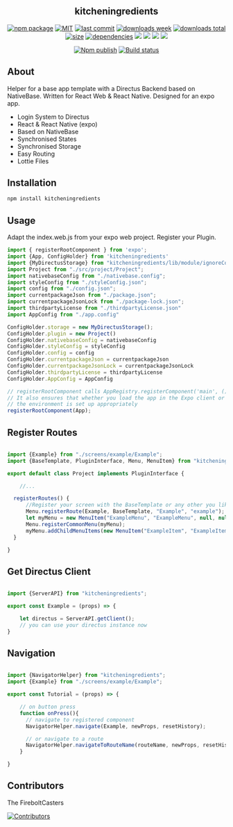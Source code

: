 <h2 align="center">
    kitcheningredients
</h2>

<p align="center">
  <a href="https://badge.fury.io/js/kitcheningredients.svg"><img src="https://badge.fury.io/js/kitcheningredients.svg" alt="npm package" /></a>
  <a href="https://img.shields.io/github/license/FireboltCasters/kitcheningredients"><img src="https://img.shields.io/github/license/FireboltCasters/kitcheningredients" alt="MIT" /></a>
  <a href="https://img.shields.io/github/last-commit/FireboltCasters/kitcheningredients?logo=git"><img src="https://img.shields.io/github/last-commit/FireboltCasters/kitcheningredients?logo=git" alt="last commit" /></a>
  <a href="https://www.npmjs.com/package/kitcheningredients"><img src="https://img.shields.io/npm/dm/kitcheningredients.svg" alt="downloads week" /></a>
  <a href="https://www.npmjs.com/package/kitcheningredients"><img src="https://img.shields.io/npm/dt/kitcheningredients.svg" alt="downloads total" /></a>
  <a href="https://github.com/FireboltCasters/kitcheningredients"><img src="https://shields.io/github/languages/code-size/FireboltCasters/kitcheningredients" alt="size" /></a>
  <a href="https://david-dm.org/FireboltCasters/kitcheningredients"><img src="https://david-dm.org/FireboltCasters/kitcheningredients/status.svg" alt="dependencies" /></a>
  <a href="https://app.fossa.com/projects/git%2Bgithub.com%2FFireboltCasters%2Fkitcheningredients?ref=badge_shield" alt="FOSSA Status"><img src="https://app.fossa.com/api/projects/git%2Bgithub.com%2FFireboltCasters%2Fkitcheningredients.svg?type=shield"/></a>
  <a href="https://github.com/google/gts" alt="Google TypeScript Style"><img src="https://img.shields.io/badge/code%20style-google-blueviolet.svg"/></a>
  <a href="https://shields.io/" alt="Google TypeScript Style"><img src="https://img.shields.io/badge/uses-TypeScript-blue.svg"/></a>
  <a href="https://github.com/marketplace/actions/lint-action"><img src="https://img.shields.io/badge/uses-Lint%20Action-blue.svg"/></a>
</p>

<p align="center">
  <a href="https://github.com/FireboltCasters/kitcheningredients/actions/workflows/npmPublish.yml"><img src="https://github.com/FireboltCasters/kitcheningredients/actions/workflows/npmPublish.yml/badge.svg" alt="Npm publish" /></a>
  <a href="https://github.com/FireboltCasters/kitcheningredients/actions/workflows/linter.yml"><img src="https://github.com/FireboltCasters/kitcheningredients/actions/workflows/linter.yml/badge.svg" alt="Build status" /></a>
<!--
  <a href="https://sonarcloud.io/dashboard?id=FireboltCasters_kitcheningredients"><img src="https://sonarcloud.io/api/project_badges/measure?project=FireboltCasters_kitcheningredients&metric=alert_status" alt="Quality Gate" /></a>
  <a href="https://sonarcloud.io/dashboard?id=FireboltCasters_kitcheningredients"><img src="https://sonarcloud.io/api/project_badges/measure?project=FireboltCasters_kitcheningredients&metric=bugs" alt="Bugs" /></a>
  <a href="https://sonarcloud.io/dashboard?id=FireboltCasters_kitcheningredients"><img src="https://sonarcloud.io/api/project_badges/measure?project=FireboltCasters_kitcheningredients&metric=coverage" alt="Coverage" /></a>
  <a href="https://sonarcloud.io/dashboard?id=FireboltCasters_kitcheningredients"><img src="https://sonarcloud.io/api/project_badges/measure?project=FireboltCasters_kitcheningredients&metric=code_smells" alt="Code Smells" /></a>
  <a href="https://sonarcloud.io/dashboard?id=FireboltCasters_kitcheningredients"><img src="https://sonarcloud.io/api/project_badges/measure?project=FireboltCasters_kitcheningredients&metric=duplicated_lines_density" alt="Duplicated Lines (%)" /></a>
  <a href="https://sonarcloud.io/dashboard?id=FireboltCasters_kitcheningredients"><img src="https://sonarcloud.io/api/project_badges/measure?project=FireboltCasters_kitcheningredients&metric=sqale_rating" alt="Maintainability Rating" /></a>
  <a href="https://sonarcloud.io/dashboard?id=FireboltCasters_kitcheningredients"><img src="https://sonarcloud.io/api/project_badges/measure?project=FireboltCasters_kitcheningredients&metric=reliability_rating" alt="Reliability Rating" /></a>
  <a href="https://sonarcloud.io/dashboard?id=FireboltCasters_kitcheningredients"><img src="https://sonarcloud.io/api/project_badges/measure?project=FireboltCasters_kitcheningredients&metric=security_rating" alt="Security Rating" /></a>
  <a href="https://sonarcloud.io/dashboard?id=FireboltCasters_kitcheningredients"><img src="https://sonarcloud.io/api/project_badges/measure?project=FireboltCasters_kitcheningredients&metric=sqale_index" alt="Technical Debt" /></a>
  <a href="https://sonarcloud.io/dashboard?id=FireboltCasters_kitcheningredients"><img src="https://sonarcloud.io/api/project_badges/measure?project=FireboltCasters_kitcheningredients&metric=vulnerabilities" alt="Vulnerabilities" /></a>
-->
</p>

## About

Helper for a base app template with a Directus Backend based on NativeBase. Written for React Web & React Native. Designed for an expo app.

- Login System to Directus
- React & React Native (expo)
- Based on NativeBase
- Synchronised States
- Synchronised Storage
- Easy Routing
- Lottie Files

## Installation

```sh
npm install kitcheningredients
```

## Usage

Adapt the index.web.js from your expo web project. Register your Plugin.
```js
import { registerRootComponent } from 'expo';
import {App, ConfigHolder} from 'kitcheningredients'
import {MyDirectusStorage} from "kitcheningredients/lib/module/ignoreCoverage/KitchenHelper/storage/MyDirectusStorage";
import Project from "./src/project/Project";
import nativebaseConfig from "./nativebase.config";
import styleConfig from "./styleConfig.json";
import config from "./config.json";
import currentpackageJson from "./package.json";
import currentpackageJsonLock from "./package-lock.json";
import thirdpartyLicense from "./thirdpartyLicense.json"
import AppConfig from "./app.config"

ConfigHolder.storage = new MyDirectusStorage();
ConfigHolder.plugin = new Project()
ConfigHolder.nativebaseConfig = nativebaseConfig
ConfigHolder.styleConfig = styleConfig
ConfigHolder.config = config
ConfigHolder.currentpackageJson = currentpackageJson
ConfigHolder.currentpackageJsonLock = currentpackageJsonLock
ConfigHolder.thirdpartyLicense = thirdpartyLicense
ConfigHolder.AppConfig = AppConfig

// registerRootComponent calls AppRegistry.registerComponent('main', () => App);
// It also ensures that whether you load the app in the Expo client or in a native build,
// the environment is set up appropriately
registerRootComponent(App);
```

## Register Routes

```ts

import {Example} from "./screens/example/Example";
import {BaseTemplate, PluginInterface, Menu, MenuItem} from "kitcheningredients";

export default class Project implements PluginInterface {

    //...

  registerRoutes() {
      //Register your screen with the BaseTemplate or any other you like
      Menu.registerRoute(Example, BaseTemplate, "Example", "example");
      let myMenu = new MenuItem("ExampleMenu", "ExampleMenu", null, null, null, null, true);
      Menu.registerCommonMenu(myMenu);
      myMenu.addChildMenuItems(new MenuItem("ExampleItem", "ExampleItem", Example));
  }

}
```

## Get Directus Client

```ts

import {ServerAPI} from "kitcheningredients";

export const Example = (props) => {

    let directus = ServerAPI.getClient();
    // you can use your directus instance now
}
```

## Navigation

```ts

import {NavigatorHelper} from "kitcheningredients";
import {Example} from "./screens/example/Example";

export const Tutorial = (props) => {

    // on button press
    function onPress(){
      // navigate to registered component
      NavigatorHelper.navigate(Example, newProps, resetHistory);

      // or navigate to a route
      NavigatorHelper.navigateToRouteName(routeName, newProps, resetHistory)
    }

}
```

## Contributors

The FireboltCasters

<a href="https://github.com/FireboltCasters/kitcheningredients"><img src="https://contrib.rocks/image?repo=FireboltCasters/kitcheningredients" alt="Contributors" /></a>
